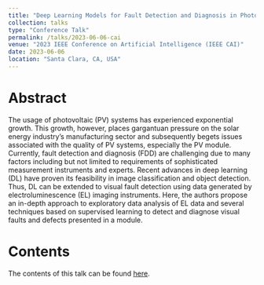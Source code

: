 ```yaml
---
title: "Deep Learning Models for Fault Detection and Diagnosis in Photovoltaic Modules Manufacture"
collection: talks
type: "Conference Talk"
permalink: /talks/2023-06-06-cai
venue: "2023 IEEE Conference on Artificial Intelligence (IEEE CAI)"
date: 2023-06-06
location: "Santa Clara, CA, USA"
---
```


# Abstract
The usage of photovoltaic (PV) systems has experienced exponential growth. This growth, however, places gargantuan pressure on the solar energy industry’s manufacturing sector and subsequently begets issues associated with the quality of PV systems, especially the PV module. Currently, fault detection and diagnosis (FDD) are challenging due to many factors including but not limited to requirements of sophisticated measurement instruments and experts. Recent advances in deep learning (DL) have proven its feasibility in image classification and object detection. Thus, DL can be extended to visual fault detection using data generated by electroluminescence (EL) imaging instruments. Here, the authors propose an in-depth approach to exploratory data analysis of EL data and several techniques based on supervised learning to detect and diagnose visual faults and defects presented in a module.

# Contents
The contents of this talk can be found [here]().